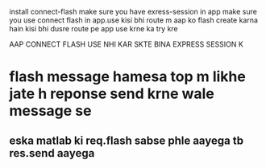 install connect-flash
make sure you have exress-session in app
make sure you use connect flash in app.use
kisi bhi route m aap ko flash create karna hain
kisi bhi dusre route pe app use krne ka try kre

AAP CONNECT FLASH USE NHI KAR SKTE BINA EXPRESS SESSION K 



# flash message hamesa top m likhe jate h reponse send krne wale message se
## eska matlab ki req.flash sabse phle aayega tb res.send aayega
